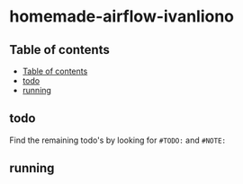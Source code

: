 # homemade-airflow-ivanliono

## Table of contents

- [Table of contents](#table-of-contents)
- [todo](#todo)
- [running](#running)

## todo

Find the remaining todo's by looking for `#TODO:` and `#NOTE:`

## running

